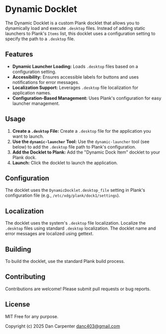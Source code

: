 # Dynamic Docklet

The Dynamic Docklet is a custom Plank docklet that allows you to dynamically load and execute `.desktop` files. Instead of adding static launchers to Plank's `Items` list, this docklet uses a configuration setting to specify the path to a `.desktop` file.

## Features

* **Dynamic Launcher Loading:** Loads `.desktop` files based on a configuration setting.
* **Accessibility:** Ensures accessible labels for buttons and uses notifications for error messages.
* **Localization Support:** Leverages `.desktop` file localization for application names.
* **Configuration-Based Management:** Uses Plank's configuration for easy launcher management.

## Usage

1.  **Create a `.desktop` File:** Create a `.desktop` file for the application you want to launch.
2.  **Use the `dynamic-launcher` Tool:** Use the `dynamic-launcher` tool (see below) to add the `.desktop` file path to Plank's configuration.
3.  **Add the Docklet to Plank:** Add the "Dynamic Dock Item" docklet to your Plank dock.
4.  **Launch:** Click the docklet to launch the application.

## Configuration

The docklet uses the `DynamicDocklet.desktop_file` setting in Plank's configuration file (e.g., `/etc/xdg/plank/dock1/settings`).

## Localization

The docklet uses the system's `.desktop` file localization. Localize the `.desktop` files using standard `.desktop` localization. The docklet name and error messages are localized using gettext.

## Building

To build the docklet, use the standard Plank build process.

## Contributing

Contributions are welcome! Please submit pull requests or bug reports.

## License

MIT
Free for any purpose.

Copyright (c) 2025 Dan Carpenter <danc403@gmail.com>
